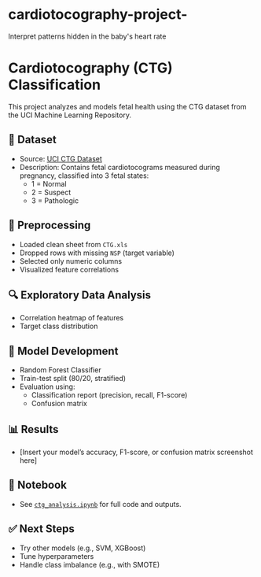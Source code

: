 # cardiotocography-project-
Interpret patterns hidden in the baby's heart rate  
# Cardiotocography (CTG) Classification

This project analyzes and models fetal health using the CTG dataset from the UCI Machine Learning Repository.

## 📁 Dataset

- Source: [UCI CTG Dataset](https://archive.ics.uci.edu/dataset/193/cardiotocography)
- Description: Contains fetal cardiotocograms measured during pregnancy, classified into 3 fetal states:
  - 1 = Normal
  - 2 = Suspect
  - 3 = Pathologic

## 🧹 Preprocessing

- Loaded clean sheet from `CTG.xls`
- Dropped rows with missing `NSP` (target variable)
- Selected only numeric columns
- Visualized feature correlations

## 🔍 Exploratory Data Analysis

- Correlation heatmap of features
- Target class distribution

## 🤖 Model Development

- Random Forest Classifier
- Train-test split (80/20, stratified)
- Evaluation using:
  - Classification report (precision, recall, F1-score)
  - Confusion matrix

## 📊 Results

- [Insert your model’s accuracy, F1-score, or confusion matrix screenshot here]

## 📓 Notebook

- See [`ctg_analysis.ipynb`](ctg_analysis.ipynb) for full code and outputs.

## ✅ Next Steps

- Try other models (e.g., SVM, XGBoost)
- Tune hyperparameters
- Handle class imbalance (e.g., with SMOTE)
